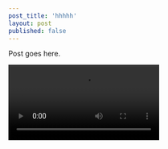 ```yaml
---
post_title: 'hhhhh'
layout: post
published: false
---
```

Post goes here.

![alt text](https://raw.githubusercontent.com/Serhiofirst/post/master/posts/uuuu.mp4)

